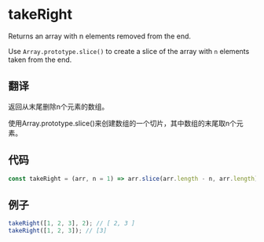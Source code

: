 # takeRight

Returns an array with n elements removed from the end.

Use `Array.prototype.slice()` to create a slice of the array with `n` elements taken from the end.

## 翻译

返回从末尾删除n个元素的数组。

使用Array.prototype.slice()来创建数组的一个切片，其中数组的末尾取n个元素。

## 代码

```js
const takeRight = (arr, n = 1) => arr.slice(arr.length - n, arr.length);
```

## 例子

```js
takeRight([1, 2, 3], 2); // [ 2, 3 ]
takeRight([1, 2, 3]); // [3]
```
